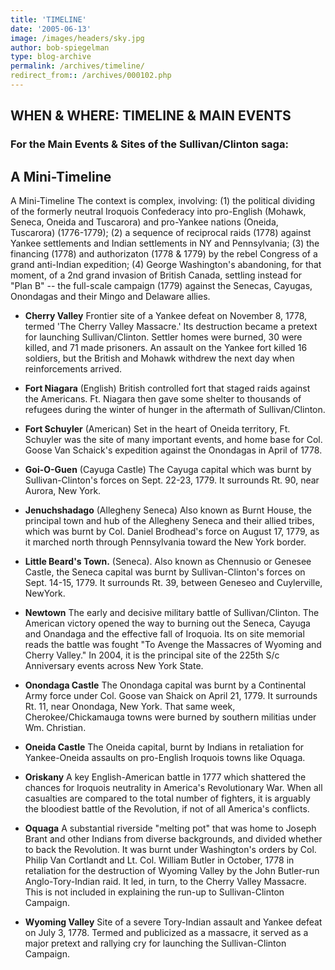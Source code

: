 ```yaml
---
title: 'TIMELINE'
date: '2005-06-13'
image: /images/headers/sky.jpg
author: bob-spiegelman
type: blog-archive
permalink: /archives/timeline/
redirect_from:: /archives/000102.php
---
```


## WHEN & WHERE: TIMELINE & MAIN EVENTS
### For the Main Events & Sites of the Sullivan/Clinton saga:

## A Mini-Timeline
A Mini-Timeline The context is complex, involving: (1) the political dividing of the formerly neutral Iroquois Confederacy into pro-English (Mohawk, Seneca, Oneida and Tuscarora) and pro-Yankee nations (Oneida, Tuscarora) (1776-1779); (2) a sequence of reciprocal raids (1778) against Yankee settlements and Indian settlements in NY and Pennsylvania; (3) the financing (1778) and authorizaton (1778 & 1779) by the rebel Congress of a grand anti-Indian expedition; (4) George Washington's abandoning, for that moment, of a 2nd grand invasion of British Canada, settling instead for "Plan B" -- the full-scale campaign (1779) against the Senecas, Cayugas, Onondagas and their Mingo and Delaware allies.

  - **Cherry Valley** Frontier site of a Yankee defeat on November 8, 1778, termed 'The Cherry Valley Massacre.' Its destruction became a pretext for launching Sullivan/Clinton. Settler homes were burned, 30 were killed, and 71 made prisoners. An assault on the Yankee fort killed 16 soldiers, but the British and Mohawk withdrew the next day when reinforcements arrived.

  - **Fort Niagara** (English) British controlled fort that staged raids against the Americans. Ft. Niagara then gave some shelter to thousands of refugees during the winter of hunger in the aftermath of Sullivan/Clinton.

  - **Fort Schuyler** (American) Set in the heart of Oneida territory, Ft. Schuyler was the site of many important events, and home base for Col. Goose Van Schaick's expedition against the Onondagas in April of 1778.

  - **Goi-O-Guen** (Cayuga Castle) The Cayuga capital which was burnt by Sullivan-Clinton's forces on Sept. 22-23, 1779\. It surrounds Rt. 90, near Aurora, New York.

  - **Jenuchshadago** (Allegheny Seneca) Also known as Burnt House, the principal town and hub of the Allegheny Seneca and their allied tribes, which was burnt by Col. Daniel Brodhead's force on August 17, 1779, as it marched north through Pennsylvania toward the New York border.

  - **Little Beard's Town.** (Seneca). Also known as Chennusio or Genesee Castle, the Seneca capital was burnt by Sullivan-Clinton's forces on Sept. 14-15, 1779\. It surrounds Rt. 39, between Geneseo and Cuylerville, NewYork.

  - **Newtown** The early and decisive military battle of Sullivan/Clinton. The American victory opened the way to burning out the Seneca, Cayuga and Onandaga and the effective fall of Iroquoia. Its on site memorial reads the battle was fought "To Avenge the Massacres of Wyoming and Cherry Valley." In 2004, it is the principal site of the 225th S/c Anniversary events across New York State.

  - **Onondaga Castle** The Onondaga capital was burnt by a Continental Army force under Col. Goose van Shaick on April 21, 1779\. It surrounds Rt. 11, near Onondaga, New York. That same week, Cherokee/Chickamauga towns were burned by southern militias under Wm. Christian.

  - **Oneida Castle** The Oneida capital, burnt by Indians in retaliation for Yankee-Oneida assaults on pro-English Iroquois towns like Oquaga.

  - **Oriskany** A key English-American battle in 1777 which shattered the chances for Iroquois neutrality in America's Revolutionary War. When all casualties are compared to the total number of fighters, it is arguably the bloodiest battle of the Revolution, if not of all America's conflicts.

  - **Oquaga** A substantial riverside "melting pot" that was home to Joseph Brant and other Indians from diverse backgrounds, and divided whether to back the Revolution. It was burnt under Washington's orders by Col. Philip Van Cortlandt and Lt. Col. William Butler in October, 1778 in retaliation for the destruction of Wyoming Valley by the John Butler-run Anglo-Tory-Indian raid. It led, in turn, to the Cherry Valley Massacre. This is not included in explaining the run-up to Sullivan-Clinton Campaign.

  - **Wyoming Valley** Site of a severe Tory-Indian assault and Yankee defeat on July 3, 1778\. Termed and publicized as a massacre, it served as a major pretext and rallying cry for launching the Sullivan-Clinton Campaign.
